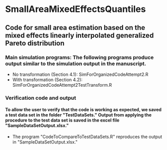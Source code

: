 # SmallAreaMixedEffectsQuantiles
## Code for small area estimation based on the mixed effects linearly interpolated generalized Pareto distribution
### Main simulation programs: The following programs produce output similar to the simulation output in the manuscript.
* No transformation (Section 4.1): SimForOrganizedCodeAttempt2.R
* With transformation (Section 4.2): SimForOrganizedCodeAttempt2TestTransform.R
### Verification code and output
#### To allow the user to verify that the code is working as expected, we saved a test data set in the folder "TestDataSets." Output from applying the procedure to the test data set is saved in the excel file "SampleDataSetOutput.xlsx."
* The program "CodeToCompareToTestDataSets.R" reproduces the output in "SampleDataSetOutput.xlsx."
